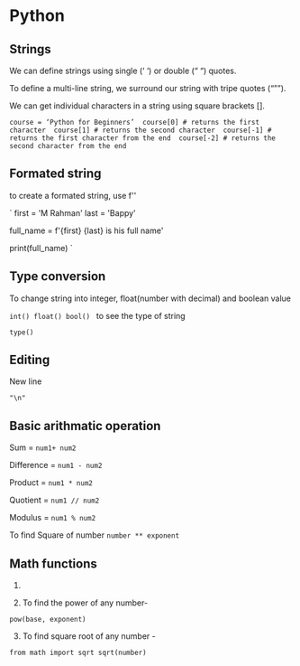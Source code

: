 # Python

## Strings 

We can define strings using 
single (‘ ‘) or double (“ “) quotes. 

To define a multi-line string, we surround our string with tripe quotes (“””).

We can get individual characters in a string using square brackets []. 

`course = ‘Python for Beginners’ 
course[0] # returns the first character 
course[1] # returns the second character 
course[-1] # returns the first character from the end 
course[-2] # returns the second character from the end
`

## Formated string

to create a formated string, use f'' 

`
first = 'M Rahman'
last = 'Bappy'

full_name = f'{first} {last} is his full name'

print(full_name)
`

## Type conversion

To change string into integer, float(number with decimal) and boolean value

`int()
 float()
 bool()
`
to see the type of string 

`type()`


## Editing

New line

`"\n"`

## Basic arithmatic operation

Sum = `num1+ num2`

Difference = `num1 - num2`

Product = `num1 * num2`

Quotient = `num1 // num2`

Modulus = `num1 % num2`

To find Square of number 
`number ** exponent`




## Math functions

1. 

2. To find the power of any number- 

`pow(base, exponent)`

3. To find square root of any number - 

`from math import sqrt
 sqrt(number)`
